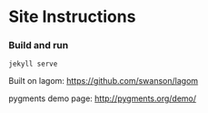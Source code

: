 # Site Instructions

### Build and run

```jekyll serve```

Built on lagom: https://github.com/swanson/lagom


pygments demo page: http://pygments.org/demo/
